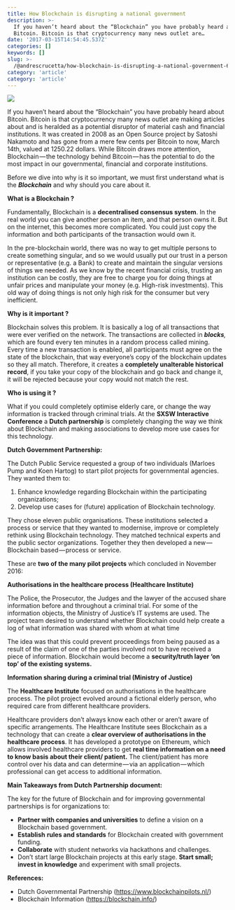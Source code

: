 ```yaml
---
title: How Blockchain is disrupting a national government
description: >-
  If you haven’t heard about the “Blockchain” you have probably heard about
  Bitcoin. Bitcoin is that cryptocurrency many news outlet are…
date: '2017-03-15T14:54:45.537Z'
categories: []
keywords: []
slug: >-
  /@andrescrucetta/how-blockchain-is-disrupting-a-national-government-69722f16e9ba
category: 'article'
category: 'article'
---
```


![](/Users/andrescrucettanieto/Documents/GitHub/markdown-converter/posts/md_1672369357164/img/1__6AWnGV__4hGYDqTDTdrwqJw.png)

If you haven’t heard about the “Blockchain” you have probably heard about Bitcoin. Bitcoin is that cryptocurrency many news outlet are making articles about and is heralded as a potential disruptor of material cash and financial institutions. It was created in 2008 as an Open Source project by Satoshi Nakamoto and has gone from a mere few cents per Bitcoin to now, March 14th, valued at 1250.22 dollars. While Bitcoin draws more attention, Blockchain — the technology behind Bitcoin — has the potential to do the most impact in our governmental, financial and corporate institutions.

Before we dive into why is it so important, we must first understand what is the **_Blockchain_** and why should you care about it.

**What is a Blockchain ?**

Fundamentally, Blockchain is a **decentralised consensus system**. In the real world you can give another person an item, and that person owns it. But on the internet, this becomes more complicated. You could just copy the information and both participants of the transaction would own it.

In the pre-blockchain world, there was no way to get multiple persons to create something singular, and so we would usually put our trust in a person or representative (e.g. a Bank) to create and maintain the singular versions of things we needed. As we know by the recent financial crisis, trusting an institution can be costly, they are free to charge you for doing things at unfair prices and manipulate your money (e.g. High-risk investments). This old way of doing things is not only high risk for the consumer but very inefficient.

**Why is it important ?**

Blockchain solves this problem. It is basically a log of all transactions that were ever verified on the network. The transactions are collected in **_blocks_**_,_ which are found every ten minutes in a random process called mining. Every time a new transaction is enabled, all participants must agree on the state of the blockchain, that way everyone’s copy of the blockchain updates so they all match. Therefore, it creates a **completely unalterable historical record**, if you take your copy of the blockchain and go back and change it, it will be rejected because your copy would not match the rest.

**Who is using it ?**

What if you could completely optimise elderly care, or change the way information is tracked through criminal trials. At the **SXSW Interactive Conference** a **Dutch partnership** is completely changing the way we think about Blockchain and making associations to develop more use cases for this technology.

**Dutch Government Partnership:**

The Dutch Public Service requested a group of two individuals (Marloes Pump and Koen Hartog) to start pilot projects for governmental agencies. They wanted them to:

1.  Enhance knowledge regarding Blockchain within the participating organizations;
2.  Develop use cases for (future) application of Blockchain technology.

They chose eleven public organisations. These institutions selected a process or service that they wanted to modernise, improve or completely rethink using Blockchain technology. They matched technical experts and the public sector organizations. Together they then developed a new — Blockchain based — process or service.

These are **two of the many pilot projects** which concluded in November 2016:

**Authorisations in the healthcare process (Healthcare Institute)**

The Police, the Prosecutor, the Judges and the lawyer of the accused share information before and throughout a criminal trial. For some of the information objects, the Ministry of Justice’s IT systems are used. The project team desired to understand whether Blockchain could help create a log of what information was shared with whom at what time

The idea was that this could prevent proceedings from being paused as a result of the claim of one of the parties involved not to have received a piece of information. Blockchain would become a **security/truth layer ‘on top’ of the existing systems.**

**Information sharing during a criminal trial (Ministry of Justice)**

The **Healthcare Institute** focused on authorisations in the healthcare process. The pilot project evolved around a fictional elderly person, who required care from different healthcare providers.

Healthcare providers don’t always know each other or aren’t aware of specific arrangements. The Healthcare Institute sees Blockchain as a technology that can create a **clear overview of authorisations in the healthcare process**. It has developed a prototype on Ethereum, which allows involved healthcare providers to get **real time information on a need to know basis about their client/ patient.** The client/patient has more control over his data and can determine — via an application — which professional can get access to additional information.

**Main Takeaways from Dutch Partnership document:**

The key for the future of Blockchain and for improving governmental partnerships is for organizations to:

*   **Partner with companies and universities** to define a vision on a Blockchain based government.
*   **Establish** **rules and standards** for Blockchain created with government funding.
*   **Collaborate** with student networks via hackathons and challenges.
*   Don’t start large Blockchain projects at this early stage. **Start small; invest in knowledge** and experiment with small projects.

**References:**

*   Dutch Governmental Partnership (https://www.blockchainpilots.nl/)
*   Blockchain Information (https://blockchain.info/)